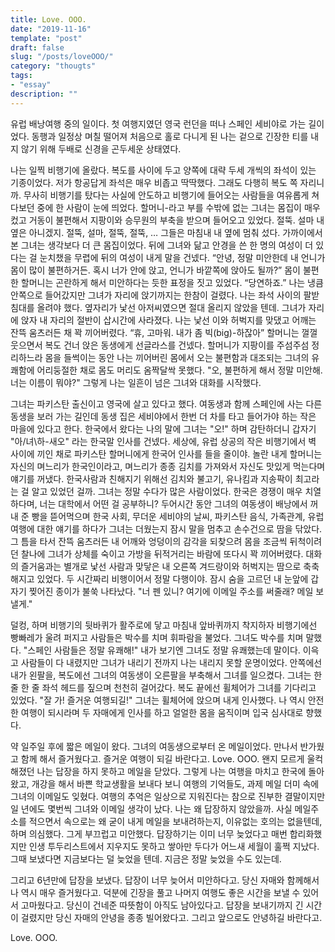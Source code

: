 ```yaml
---
title: Love. OOO.
date: "2019-11-16"
template: "post"
draft: false
slug: "/posts/loveOOO/"
category: "thougts"
tags:
- "essay"
description: ""
---
```

유럽 배낭여행 중의 일이다. 첫 여행지였던 영국 런던을 떠나 스페인 세비야로 가는 길이었다. 동행과 일정상 며칠 떨어져 처음으로 홀로 다니게 된 나는 겉으로 긴장한 티를 내지 않기 위해 두배로 신경을 곤두세운 상태였다.


나는 일찍 비행기에 올랐다. 복도를 사이에 두고 양쪽에 대략 두세 개씩의 좌석이 있는 기종이었다. 저가 항공답게 좌석은 매우 비좁고 딱딱했다. 그래도 다행히 복도 쪽 자리니까. 무사히 비행기를 탔다는 사실에 안도하고 비행기에 들어오는 사람들을 여유롭게 쳐다보던 중에 한 사람이 눈에 띄었다. 할머니-라고 부를 수밖에 없는 그녀는 몸집이 매우 컸고 거동이 불편해서 지팡이와 승무원의 부축을 받으며 들어오고 있었다. 절뚝. 설마 내 옆은 아니겠지. 절뚝, 설마, 절뚝, 절뚝, … 그들은 마침내 내 옆에 멈춰 섰다. 가까이에서 본 그녀는 생각보다 더 큰 몸집이었다. 뒤에 그녀와 닮고 안경을 쓴 한 명의 여성이 더 있다는 걸 눈치챘을 무렵에 뒤의 여성이 내게 말을 건넸다. “안녕, 정말 미안한데 내 언니가 몸이 많이 불편하거든. 혹시 너가 안에 앉고, 언니가 바깥쪽에 앉아도 될까?” 몸이 불편한 할머니는 곤란하게 해서 미안하다는 듯한 표정을 짓고 있었다. “당연하죠.” 나는 냉큼 안쪽으로 들어갔지만 그녀가 자리에 앉기까지는 한참이 걸렸다. 나는 좌석 사이의 팔받침대를 올려야 했다. 옆자리가 낯선 아저씨였으면 절대 올리지 않았을 텐데. 그녀가 자리에 앉자 내 자리의 절반이 삽시간에 사라졌다. 나는 낯선 이와 허벅지를 맞댔고 어깨는 잔뜩 움츠러든 채 꽉 끼어버렸다. “휴, 고마워. 내가 좀 빅(big)-하잖아” 할머니는 껄껄 웃으면서 복도 건너 앉은 동생에게 선글라스를 건넸다. 할머니가 지팡이를 주섬주섬 정리하느라 몸을 들썩이는 동안 나는 끼어버린 몸에서 오는 불편함과 대조되는 그녀의 유쾌함에 어리둥절한 채로 몸도 머리도 옴짝달싹 못했다. "오, 불편하게 해서 정말 미안해. 너는 이름이 뭐야?" 그렇게 나는 일흔이 넘은 그녀와 대화를 시작했다.


그녀는 파키스탄 출신이고 영국에 살고 있다고 했다. 여동생과 함께 스페인에 사는 다른 동생을 보러 가는 길인데 동생 집은 세비야에서 한번 더 차를 타고 들어가야 하는 작은 마을에 있다고 한다. 한국에서 왔다는 나의 말에 그녀는 "오!" 하며 감탄하더니 갑자기 "아/녀\하-새오" 라는 한국말 인사를 건넸다. 세상에, 유럽 상공의 작은 비행기에서 벽 사이에 끼인 채로 파키스탄 할머니에게 한국어 인사를 들을 줄이야. 놀란 내게 할머니는 자신의 며느리가 한국인이라고, 며느리가 종종 김치를 가져와서 자신도 맛있게 먹는다며 얘기를 꺼냈다. 한국사람과 친해지기 위해선 김치와 불고기, 유나킴과 지송팍이 최고라는 걸 알고 있었던 걸까. 그녀는 정말 수다가 많은 사람이었다. 한국은 경쟁이 매우 치열하다며, 너는 대학에서 어떤 걸 공부하니? 두어시간 동안 그녀의 여동생이 배낭에서 꺼내 준 빵을 뜯어먹으며 한국 사회, 무더운 세비야의 날씨, 파키스탄 음식, 가족관계, 유럽여행에 대한 얘기를 하다가 그녀는 더웠는지 잠시 말을 멈추고 손수건으로 땀을 닦았다. 그 틈을 타서 잔뜩 움츠러든 내 어깨와 엉덩이의 감각을 되찾으려 몸을 조금씩 뒤척이려던 찰나에 그녀가 상체를 숙이고 가방을 뒤적거리는 바람에 또다시 꽉 끼어버렸다. 대화의 즐거움과는 별개로 낯선 사람과 맞닿은 내 오른쪽 겨드랑이와 허벅지는 땀으로 축축해지고 있었다. 두 시간짜리 비행이어서 정말 다행이야. 잠시 숨을 고르던 내 눈앞에 갑자기 찢어진 종이가 불쑥 나타났다. "너 펜 있니? 여기에 이메일 주소를 써줄래? 메일 보낼게."


덜컹, 하며 비행기의 뒷바퀴가 활주로에 닿고 마침내 앞바퀴까지 착지하자 비행기에선 빵빠레가 울려 퍼지고 사람들은 박수를 치며 휘파람을 불었다. 그녀도 박수를 치며 말했다. "스페인 사람들은 정말 유쾌해!" 내가 보기엔 그녀도 정말 유쾌했는데 말이다. 이윽고 사람들이 다 내렸지만 그녀가 내리기 전까지 나는 내리지 못할 운명이었다. 안쪽에선 내가 왼팔을, 복도에선 그녀의 여동생이 오른팔을 부축해서 그녀를 일으켰다. 그녀는 한 줄 한 줄 좌석 헤드를 짚으며 천천히 걸어갔다. 복도 끝에선 휠체어가 그녀를 기다리고 있었다. "잘 가! 즐거운 여행되길!" 그녀는 휠체어에 앉으며 내게 인사했다. 나 역시 안전한 여행이 되시라며 두 자매에게 인사를 하고 얼얼한 몸을 움직이며 입국 심사대로 향했다.


약 일주일 후에 짧은 메일이 왔다. 그녀의 여동생으로부터 온 메일이었다. 만나서 반가웠고 함께 해서 즐거웠다고. 즐거운 여행이 되길 바란다고. Love. OOO. 왠지 모르게 울컥해졌던 나는 답장을 하지 못하고 메일을 닫았다. 그렇게 나는 여행을 마치고 한국에 돌아왔고, 개강을 해서 바쁜 학교생활을 보내다 보니 여행의 기억들도, 과제 메일 더미 속에 그녀의 이메일도 잊혔다. 여행의 추억은 일상으로 지워진다는 참으로 진부한 결말이지만 일 년에도 몇번씩 그녀와 이메일 생각이 났다. 나는 왜 답장하지 않았을까. 사실 메일주소를 적으면서 속으로는 왜 굳이 내게 메일을 보내려하는지, 이유없는 호의는 없을텐데, 하며 의심했다. 그게 부끄럽고 미안했다. 답장하기는 이미 너무 늦었다고 매번 합리화했지만 인생 투두리스트에서 지우지도 못하고 쌓아만 두다가 어느새 세월이 훌쩍 지났다. 그때 보냈다면 지금보다는 덜 늦었을 텐데. 지금은 정말 늦었을 수도 있는데.


그리고 6년만에 답장을 보냈다. 답장이 너무 늦어서 미안하다고. 당신 자매와 함께해서 나 역시 매우 즐거웠다고. 덕분에 긴장을 풀고 나머지 여행도 좋은 시간을 보낼 수 있어서 고마웠다고. 당신이 건네준 따뜻함이 아직도 남아있다고. 답장을 보내기까지 긴 시간이 걸렸지만 당신 자매의 안녕을 종종 빌어왔다고. 그리고 앞으로도 안녕하길 바란다고.


Love. OOO.
